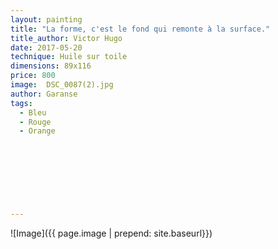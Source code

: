 ```yaml
---
layout: painting
title: "La forme, c'est le fond qui remonte à la surface."                      
title_author: Victor Hugo                                            
date: 2017-05-20
technique: Huile sur toile 
dimensions: 89x116
price: 800
image:  DSC_0087(2).jpg
author: Garanse
tags:
  - Bleu
  - Rouge
  - Orange

  
  
  
  
  
  
  
---
```

![Image]({{ page.image | prepend: site.baseurl}})

